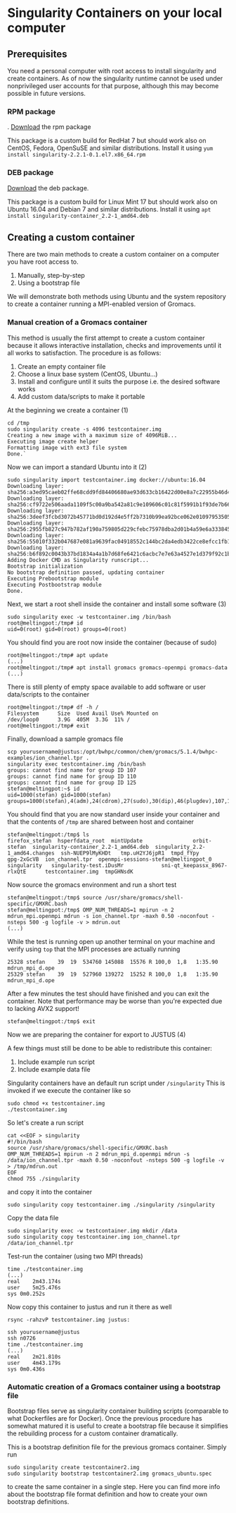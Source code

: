 # Singularity Containers on your local computer

## Prerequisites

You need a personal computer with root access to install singularity and create containers. 
As of now the singularity runtime cannot be used under nonprivileged user accounts for that purpose, although this may become possible in future versions.

### RPM package
.
[Download](../data/singularity-2.2.1-0.1.el7.x86_64.rpm "singularity version 2.2.1 stable 64 bit") the rpm package

This package is a custom build for RedHat 7 but should work also on CentOS, Fedora, OpenSuSE and similar distributions.
Install it using `yum install singularity-2.2.1-0.1.el7.x86_64.rpm`

### DEB package

[Download](../data/singularity-container_2.2-1_amd64.deb "singularity version 2.2.1 stable 64 bit") the deb package.

This package is a custom build for Linux Mint 17 but should work also on Ubuntu 16.04 and Debian 7 and similar distributions.
Install it using `apt install singularity-container_2.2-1_amd64.deb`

## Creating a custom container

There are two main methods to create a custom container on a computer you have root access to.
1. Manually, step-by-step
2. Using a bootstrap file

We will demonstrate both methods using Ubuntu and the system repository to create a container running a MPI-enabled version of Gromacs.

### Manual creation of a Gromacs container

This method is usually the first attempt to create a custom container because it allows interactive installation, checks and improvements until it all works to satisfaction.
The procedure is as follows:
1. Create an empty container file
2. Choose a linux base system (CentOS, Ubuntu...)
3. Install and configure until it suits the purpose i.e. the desired software works
4. Add custom data/scripts to make it portable

At the beginning we create a container (1)

    cd /tmp
    sudo singularity create -s 4096 testcontainer.img
    Creating a new image with a maximum size of 4096MiB...
    Executing image create helper
    Formatting image with ext3 file system
    Done.`

Now we can import a standard Ubuntu into it (2)

    sudo singularity import testcontainer.img docker://ubuntu:16.04
    Downloading layer: sha256:a3ed95caeb02ffe68cdd9fd84406680ae93d633cb16422d00e8a7c22955b46d4
    Downloading layer: sha256:cf9722e506aada1109f5c00a9ba542a81c9e109606c01c81f5991b1f93de7b66
    Downloading layer: sha256:3deef3fcbd3072b45771bd0d192d4e5ff2b7310b99ea92bce062e01097953505
    Downloading layer: sha256:2955fb827c947b782af190a759805d229cfebc75978dba2d01b4a59e6a333845
    Downloading layer: sha256:55010f332b047687e081a9639fac04918552c144bc2da4edb3422ce8efcc1fb1
    Downloading layer: sha256:b6f892c0043b37bd1834a4a1b7d68fe6421c6acbc7e7e63a4527e1d379f92c1b
    Adding Docker CMD as Singularity runscript...
    Bootstrap initialization
    No bootstrap definition passed, updating container
    Executing Prebootstrap module
    Executing Postbootstrap module
    Done.

Next, we start a root shell inside the container and install some software (3)

    sudo singularity exec -w testcontainer.img /bin/bash
    root@meltingpot:/tmp# id
    uid=0(root) gid=0(root) groups=0(root)

You should find you are root now inside the container (because of sudo)
    
    root@meltingpot:/tmp# apt update
    (...)
    root@meltingpot:/tmp# apt install gromacs gromacs-openmpi gromacs-data
    (...)
    
There is still plenty of empty space available to add software or user data/scripts to the container
    
    root@meltingpot:/tmp# df -h /
    Filesystem      Size  Used Avail Use% Mounted on
    /dev/loop0      3.9G  405M  3.3G  11% /
    root@meltingpot:/tmp# exit
    
Finally, download a sample gromacs file

    scp yourusername@justus:/opt/bwhpc/common/chem/gromacs/5.1.4/bwhpc-examples/ion_channel.tpr .
    singularity exec testcontainer.img /bin/bash
    groups: cannot find name for group ID 107
    groups: cannot find name for group ID 110
    groups: cannot find name for group ID 125
    stefan@meltingpot:~$ id
    uid=1000(stefan) gid=1000(stefan) groups=1000(stefan),4(adm),24(cdrom),27(sudo),30(dip),46(plugdev),107,110,125,500090(vasp_users)

You should find that you are now standard user inside your container and that the contents of `/tmp` are shared between host and container

    stefan@meltingpot:/tmp$ ls 
    firefox_stefan	hsperfdata_root  mintUpdate			       orbit-stefan  singularity-container_2.2-1_amd64.deb  singularity_2.2-1_amd64.changes  ssh-NUEP9lMyKHDt	tmp.uH2YJ6jpR1	tmpd_fYpy
    gpg-2xGcVB	ion_channel.tpr  openmpi-sessions-stefan@meltingpot_0  singularity   singularity-test.iDusMr		    sni-qt_keepassx_8967-rlxQtE      testcontainer.img	tmpGHNsdK

Now source the gromacs environment and run a short test

    stefan@meltingpot:/tmp$ source /usr/share/gromacs/shell-specific/GMXRC.bash
    stefan@meltingpot:/tmp$ OMP_NUM_THREADS=1 mpirun -n 2 mdrun_mpi.openmpi mdrun -s ion_channel.tpr -maxh 0.50 -noconfout -nsteps 500 -g logfile -v > mdrun.out
    (...)
    
While the test is running open up another terminal on your machine and verify using `top` that the MPI processes are actually running

    25328 stefan    39  19  534760 145088  15576 R 100,0  1,8   1:35.90 mdrun_mpi_d.ope                                                                                                                                                          
    25329 stefan    39  19  527960 139272  15252 R 100,0  1,8   1:35.90 mdrun_mpi_d.ope

After a few minutes the test should have finished and you can exit the container. Note that performance may be worse than you're expected due to lacking AVX2 support!

    stefan@meltingpot:/tmp$ exit

Now we are preparing the container for export to JUSTUS (4)

A few things must still be done to be able to redistribute this container:
1. Include example run script
2. Include example data file

Singularity containers have an default run script under `/singularity`
This is invoked if we execute the container like so

    sudo chmod +x testcontainer.img
    ./testcontainer.img
    
So let's create a run script

    cat <<EOF > singularity
    #!/bin/bash
    source /usr/share/gromacs/shell-specific/GMXRC.bash
    OMP_NUM_THREADS=1 mpirun -n 2 mdrun_mpi_d.openmpi mdrun -s /data/ion_channel.tpr -maxh 0.50 -noconfout -nsteps 500 -g logfile -v > /tmp/mdrun.out
    EOF
    chmod 755 ./singularity 

and copy it into the container

    sudo singularity copy testcontainer.img ./singularity /singularity
    
Copy the data file

    sudo singularity exec -w testcontainer.img mkdir /data
    sudo singularity copy testcontainer.img ion_channel.tpr /data/ion_channel.tpr
    
Test-run the container (using two MPI threads)

    time ./testcontainer.img
    (...)
    real	2m43.174s
    user	5m25.476s
    sys	0m0.252s
    
Now copy this container to justus and run it there as well

    rsync -rahzvP testcontainer.img justus:
    
    ssh yourusername@justus
    ssh n0726
    time ./testcontainer.img
    (...)
    real	2m21.810s
    user	4m43.179s
    sys	0m0.436s

### Automatic creation of a Gromacs container using a bootstrap file

Bootstrap files serve as singularity container building scripts (comparable to what Dockerfiles are for Docker). 
Once the previous procedure has somewhat matured it is useful to create a bootstrap file because it simplifies the rebuilding process for a custom container dramatically.

This is a bootstrap definition file for the previous gromacs container. Simply run

    sudo singularity create testcontainer2.img
    sudo singularity bootstrap testcontainer2.img gromacs_ubuntu.spec
    
to create the same container in a single step.
Here you can find more info about the bootstrap file format definition and how to create your own bootstrap definitions.

